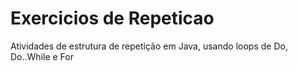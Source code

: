 # Exercicios de Repeticao
Atividades de estrutura de repetição em Java, usando loops de Do, Do..While e For
